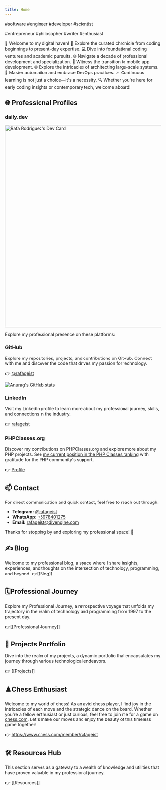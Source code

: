 ```yaml
---
title: Home
---
```

#software #engineer #developer #scientist

#entrepreneur #philosopher #writer #enthusiast

🚀 Welcome to my digital haven! 📅 Explore the curated chronicle from coding beginnings to present-day expertise. 💻 Dive into foundational coding ventures and academic pursuits. 🌐 Navigate a decade of professional development and specialization. 📱 Witness the transition to mobile app development. 🌐 Explore the intricacies of architecting large-scale systems. 🤖 Master automation and embrace DevOps practices. 📈 Continuous learning is not just a choice—it's a necessity. 🔍 Whether you're here for early coding insights or contemporary tech, welcome aboard!

## 🌐 Professional Profiles
### daily.dev
<a href="https://app.daily.dev/rafageist"><img src="https://api.daily.dev/devcards/v2/YhEpwXdlkRpAA491aj7nP.png?type=wide&r=zbn&nocache={$nocache}" width="652" alt="Rafa Rodríguez's Dev Card"/></a>

Explore my professional presence on these platforms:
### GitHub

Explore my repositories, projects, and contributions on GitHub. Connect with me and discover the code that drives my passion for technology.

👉 [@rafageist](https://github.com/rafageist)

 [![Anurag's GitHub stats](https://github-readme-stats.vercel.app/api?username=rafageist&show_icons=true&show=reviews,discussions_started,discussions_answered,prs_merged,prs_merged_percentage)](https://github.com/rafageist)
### LinkedIn

Visit my LinkedIn profile to learn more about my professional journey, skills, and connections in the industry.

👉 [rafageist](https://www.linkedin.com/in/rafageist)
### PHPClasses.org

Discover my contributions on PHPClasses.org and explore more about my PHP projects. See [my current position in the PHP Classes ranking](https://www.phpclasses.org/reputation/user/1094404/ranking/) with gratitude for the PHP community's support.

👉 [Profile](https://www.phpclasses.org/browse/author/1094404.html)

## 📫 Contact

For direct communication and quick contact, feel free to reach out through:

- **Telegram:** [@rafageist](https://t.me/rafageist)
- **WhatsApp:** [+5978401275](https://wa.me/+5978401275)
- **Email:** [rafageist@divengine.com](mailto:rafageist@divengine.com)

Thanks for stopping by and exploring my professional space! 🚀

## ✍️ Blog

Welcome to my professional blog, a space where I share insights, experiences, and thoughts on the intersection of technology, programming, and beyond. 
👉[[Blog]]
## 🗓️Professional Journey 

Explore my Professional Journey, a retrospective voyage that unfolds my trajectory in the realm of technology and programming from 1997 to the present day. 

👉[[Professional Journey]]
## 🚀 Projects Portfolio

Dive into the realm of my projects, a dynamic portfolio that encapsulates my journey through various technological endeavors. 

👉 [[Projects]]

## ♟️Chess Enthusiast

Welcome to my world of chess! As an avid chess player, I find joy in the intricacies of each move and the strategic dance on the board. Whether you're a fellow enthusiast or just curious, feel free to join me for a game on [chess.com](https://www.chess.com/). Let's make our moves and enjoy the beauty of this timeless game together!

👉 https://www.chess.com/member/rafageist
## 🛠️ Resources Hub

This section serves as a gateway to a wealth of knowledge and utilities that have proven valuable in my professional journey. 

👉 [[Resources]]
